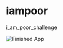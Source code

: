 # iampoor

i_am_poor_challenge

![Finished App](https://github.com/Balogzee/mi_card/blob/master/Screenshot%20of%20finished%20app%20app.png)
